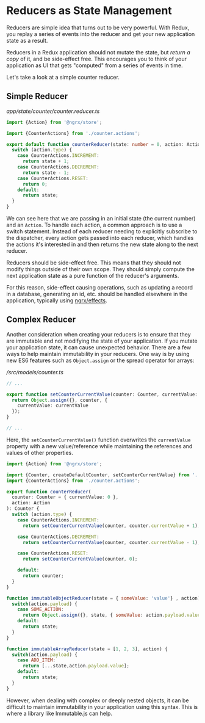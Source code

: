 # Reducers as State Management

Reducers are simple idea that turns out to be very powerful. With Redux, you 
replay a series of events into the reducer and get your new application state as
a result.

Reducers in a Redux application should not mutate the state, but *return a copy*
of it, and be side-effect free. This encourages you to think of your application
as UI that gets "computed" from a series of events in time.

Let's take a look at a simple counter reducer.

## Simple Reducer

_app/state/counter/counter.reducer.ts_
```typescript
import {Action} from '@ngrx/store';

import {CounterActions} from './counter.actions';

export default function counterReducer(state: number = 0, action: Action): number {
  switch (action.type) {
    case CounterActions.INCREMENT:
      return state + 1;
    case CounterActions.DECREMENT:
      return state - 1;
    case CounterActions.RESET:
      return 0;
    default:
      return state;
  }
}
```

We can see here that we are passing in an initial state (the current number) and
an `Action`. To handle each action, a common approach is to use a switch 
statement. Instead of each reducer needing to explicitly subscribe to the 
dispatcher, every action gets passed into each reducer, which handles the 
actions it's interested in and then returns the new state along to the next 
reducer.

Reducers should be side-effect free. This means that they should not modify 
things outside of their own scope. They should simply compute the next 
application state as a pure function of the reducer's arguments.

For this reason, side-effect causing operations, such as updating a record in a 
database, generating an id, etc. should be handled elsewhere in the application,
typically using [ngrx/effects](https://github.com/ngrx/effects).

## Complex Reducer

Another consideration when creating your reducers is to ensure that they are 
immutable and not modifying the state of your application. If you mutate your 
application state, it can cause unexpected behavior. There are a few ways to 
help maintain immutability in your reducers. One way is by using new ES6 
features such as `Object.assign` or the spread operator for arrays:

_/src/models/counter.ts_
```typescript
// ...

export function setCounterCurrentValue(counter: Counter, currentValue: number): Counter {
  return Object.assign({}, counter, {
    currentValue: currentValue
  });
}

// ...
```

Here, the `setCounterCurrentValue()` function overwrites the `currentValue` 
property with a new value/reference while maintaining the references and values
of other properties.

```typescript
import {Action} from '@ngrx/store';

import {Counter, createDefaultCounter, setCounterCurrentValue} from '../../models/counter';
import {CounterActions} from './counter.actions';

export function counterReducer(
  counter: Counter = { currentValue: 0 }, 
  action: Action
): Counter {
  switch (action.type) {
    case CounterActions.INCREMENT:
      return setCounterCurrentValue(counter, counter.currentValue + 1);

    case CounterActions.DECREMENT:
      return setCounterCurrentValue(counter, counter.currentValue - 1);

    case CounterActions.RESET:
      return setCounterCurrentValue(counter, 0);

    default:
      return counter;
  }
}
```

```js
function immutableObjectReducer(state = { someValue: 'value'} , action) {
  switch(action.payload) {
    case SOME_ACTION:
      return Object.assign({}, state, { someValue: action.payload.value });
    default:
      return state;
  }
}

function immutableArrayReducer(state = [1, 2, 3], action) {
  switch(action.payload) {
    case ADD_ITEM:
      return [...state,action.payload.value];
    default:
      return state;
  }
}
```

However, when dealing with complex or deeply nested objects, it can be difficult to maintain immutability in your application using this syntax. This is where a library like Immutable.js can help.
